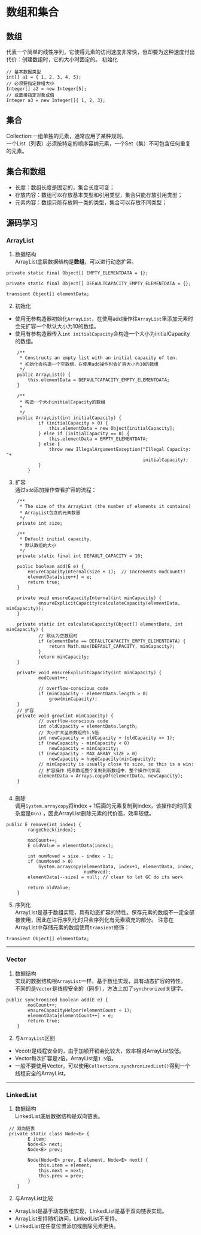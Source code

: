 # 数组和集合  

## 数组  
代表一个简单的线性序列，它使得元素的访问速度非常快，但却要为这种速度付出代价：创建数组时，它的大小时固定的。
初始化  
```
// 基本数据类型
int[] a1 = { 1, 2, 3, 4, 5};
// 必须要指定数组大小
Integer[] a2 = new Integer[5];
// 或直接指定对象或值
Integer a3 = new Integer[]{ 1, 2, 3};
```

## 集合  
Collection:一组单独的元素，通常应用了某种规则。  
一个List（列表）必须按特定的顺序容纳元素，一个Set（集）不可包含任何重复的元素。 

 

## 集合和数组  
* 长度：数组长度是固定的，集合长度可变；
* 存放内容：数组可以存放基本类型和引用类型，集合只能存放引用类型；  
* 元素内容：数组只能存放同一类的类型，集合可以存放不同类型；

## 源码学习  
### ArrayList  
1. 数据结构  
ArrayList底层数据结构是**数组**，可以进行动态扩容。  
```
private static final Object[] EMPTY_ELEMENTDATA = {};

private static final Object[] DEFAULTCAPACITY_EMPTY_ELEMENTDATA = {};

transient Object[] elementData;

```

2. 初始化  
* 使用无参构造器初始化`ArrayList`，在使用add操作往`ArrayList`里添加元素时会先扩容一个默认大小为10的数组。  
* 使用有参构造器传入`int initialCapacity`会构造一个大小为initialCapacity的数组。  

```
    /**
     * Constructs an empty list with an initial capacity of ten.
     * 初始化会构造一个空数组，在使用add操作时会扩容大小为10的数组 
     */
    public ArrayList() {
        this.elementData = DEFAULTCAPACITY_EMPTY_ELEMENTDATA;
    }
    
    /**
     * 构造一个大小initialCapacity的数组
     *
     */
    public ArrayList(int initialCapacity) {
            if (initialCapacity > 0) {
                this.elementData = new Object[initialCapacity];
            } else if (initialCapacity == 0) {
                this.elementData = EMPTY_ELEMENTDATA;
            } else {
                throw new IllegalArgumentException("Illegal Capacity: "+
                                                   initialCapacity);
            }
        }
```
3. 扩容  
通过`add`添加操作查看扩容的流程：  
```
    /**
     * The size of the ArrayList (the number of elements it contains)
     * ArrayList包含的元素数量
     */
    private int size;
    
    /**
     * Default initial capacity.
     * 默认数组的大小
     */
    private static final int DEFAULT_CAPACITY = 10;

    public boolean add(E e) {
        ensureCapacityInternal(size + 1);  // Increments modCount!!
        elementData[size++] = e;
        return true;
    }
    
    private void ensureCapacityInternal(int minCapacity) {
            ensureExplicitCapacity(calculateCapacity(elementData, minCapacity));
    }
    
    private static int calculateCapacity(Object[] elementData, int minCapacity) {
            // 默认为空数组时
            if (elementData == DEFAULTCAPACITY_EMPTY_ELEMENTDATA) {
                return Math.max(DEFAULT_CAPACITY, minCapacity);
            }
            return minCapacity;
    }
    
    private void ensureExplicitCapacity(int minCapacity) {
            modCount++;
    
            // overflow-conscious code
            if (minCapacity - elementData.length > 0)
                grow(minCapacity);
    }
    // 扩容
    private void grow(int minCapacity) {
            // overflow-conscious code
            int oldCapacity = elementData.length;
            // 大小扩大至原数组的1.5倍
            int newCapacity = oldCapacity + (oldCapacity >> 1);
            if (newCapacity - minCapacity < 0)
                newCapacity = minCapacity;
            if (newCapacity - MAX_ARRAY_SIZE > 0)
                newCapacity = hugeCapacity(minCapacity);
            // minCapacity is usually close to size, so this is a win:
            // 扩容操作 把原数组整个复制到新数组中，整个操作代价高
            elementData = Arrays.copyOf(elementData, newCapacity);
    }
    
```

4. 删除  
调用`System.arraycopy`将index + 1后面的元素复制到index，该操作的时间复杂度是`O(n)` ，因此ArrayList删除元素的代价高，效率较低。   
```
public E remove(int index) {
        rangeCheck(index);

        modCount++;
        E oldValue = elementData(index);

        int numMoved = size - index - 1;
        if (numMoved > 0)
            System.arraycopy(elementData, index+1, elementData, index,
                             numMoved);
        elementData[--size] = null; // clear to let GC do its work

        return oldValue;
    }
```
5. 序列化  
ArrayList是基于数组实现，具有动态扩容的特性。保存元素的数组不一定全部被使用，因此在进行序列化时只会序列化有元素填充的部分。 
注意在ArrayList中存储元素的数组使用`transient`修饰：   
```
transient Object[] elementData;
```

***

### Vector
1. 数据结构  
实现的数据结构根`ArrayList`一样，基于数组实现，具有动态扩容的特性。  
不同的是`Vector`是线程安全的（同步），方法上加了`synchronized`关键字。  
```
public synchronized boolean add(E e) {
        modCount++;
        ensureCapacityHelper(elementCount + 1);
        elementData[elementCount++] = e;
        return true;
    }
```

2. 与`ArrayList`区别  
 * Vecotr是线程安全的，由于加锁开销会比较大，效率相对ArrayList较低。  
 * Vector每次扩容是`2`倍，ArrayList是`1.5`倍。  
 * 一般不要使用Vector，可以使用`Collections.synchronizedList()`得到一个线程安全的ArrayList。 
 
***
 
###  LinkedList
1. 数据结构  
LinkedList底层数据结构是双向链表。  
```
 // 双向链表
 private static class Node<E> {
        E item;
        Node<E> next;
        Node<E> prev;

        Node(Node<E> prev, E element, Node<E> next) {
            this.item = element;
            this.next = next;
            this.prev = prev;
        }
    }
```

2. 与ArrayList比较  
 * ArrayList是基于动态数组实现，LinkedList是基于双向链表实现。  
 * ArrayList支持随机访问，LinkedList不支持。  
 * LinkedList在任意位置添加或删除元素更快。  